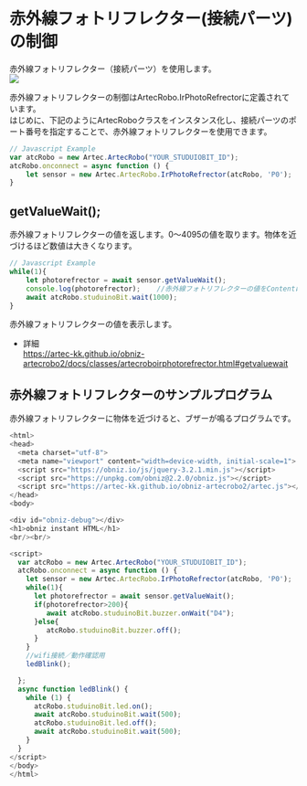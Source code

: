 
# 赤外線フォトリフレクター(接続パーツ)の制御
赤外線フォトリフレクター（接続パーツ）を使用します。<br>
![](https://i.imgur.com/a49FFJA.jpg)


赤外線フォトリフレクターの制御はArtecRobo.IrPhotoRefrectorに定義されています。</br>
はじめに、下記のようにArtecRoboクラスをインスタンス化し、接続パーツのポート番号を指定することで、赤外線フォトリフレクターを使用できます。
```Javascript
// Javascript Example
var atcRobo = new Artec.ArtecRobo("YOUR_STUDUIOBIT_ID");
atcRobo.onconnect = async function () {
    let sensor = new Artec.ArtecRobo.IrPhotoRefrector(atcRobo, 'P0');　//P0に赤外線フォトリフレクターを接続する場合
}
```


## getValueWait();
赤外線フォトリフレクターの値を返します。0～4095の値を取ります。物体を近づけるほど数値は大きくなります。
```Javascript
// Javascript Example
while(1){
    let photorefrector = await sensor.getValueWait();
    console.log(photorefrector);    //赤外線フォトリフレクターの値をContentに表示します
    await atcRobo.studuinoBit.wait(1000);
}
```
赤外線フォトリフレクターの値を表示します。
* 詳細<br>
https://artec-kk.github.io/obniz-artecrobo2/docs/classes/artecroboirphotorefrector.html#getvaluewait

## 赤外線フォトリフレクターのサンプルプログラム
赤外線フォトリフレクターに物体を近づけると、ブザーが鳴るプログラムです。
```Javascript
<html>
<head>
  <meta charset="utf-8">
  <meta name="viewport" content="width=device-width, initial-scale=1">
  <script src="https://obniz.io/js/jquery-3.2.1.min.js"></script>
  <script src="https://unpkg.com/obniz@2.2.0/obniz.js"></script>
  <script src="https://artec-kk.github.io/obniz-artecrobo2/artec.js"></script>
</head>
<body>

<div id="obniz-debug"></div>
<h1>obniz instant HTML</h1>
<br/><br/>

<script>
  var atcRobo = new Artec.ArtecRobo("YOUR_STUDUIOBIT_ID");
  atcRobo.onconnect = async function () {
    let sensor = new Artec.ArtecRobo.IrPhotoRefrector(atcRobo, 'P0');
    while(1){
      let photorefrector = await sensor.getValueWait();
      if(photorefrector>200){
         await atcRobo.studuinoBit.buzzer.onWait("D4");
      }else{
         atcRobo.studuinoBit.buzzer.off();
      }
    }
    //wifi接続／動作確認用
    ledBlink();

  };
  async function ledBlink() {
    while (1) {
      atcRobo.studuinoBit.led.on();
      await atcRobo.studuinoBit.wait(500);
      atcRobo.studuinoBit.led.off();
      await atcRobo.studuinoBit.wait(500);
    }
  }
</script>
</body>
</html>
```


